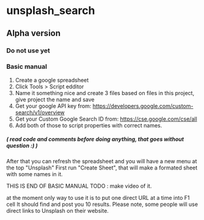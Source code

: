 # unsplash_search

## Alpha version
### Do not use yet

### Basic manual
1. Create a google spreadsheet
2. Click Tools > Script edditor
3. Name it something nice and create 3 files based on files in this project, give project the name and save
4. Get your google API key from: https://developers.google.com/custom-search/v1/overview
5. Get your Custom Google Search ID from: https://cse.google.com/cse/all
6. Add both of those to script properties with correct names.

##### ( read code and comments before doing anything, that goes without question :) )

After that you can refresh the spreadsheet and you will have a new menu at the top "Unsplash"
First run "Create Sheet", that will make a formated sheet with some names in it.

THIS IS END OF BASIC MANUAL   TODO : make video of it.


at the moment only way to use it is to put one direct URL at a time into F1 cell
It should find and post you 10 results.
Please note, some people will use direct links to Unsplash on their website.
